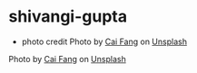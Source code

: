 # shivangi-gupta

- photo credit Photo by <a href="https://unsplash.com/@caipod?utm_content=creditCopyText&utm_medium=referral&utm_source=unsplash">Cai Fang</a> on <a href="https://unsplash.com/photos/a-very-tall-building-with-a-lot-of-windows-FckcuTYBhJU?utm_content=creditCopyText&utm_medium=referral&utm_source=unsplash">Unsplash</a>

Photo by <a href="https://unsplash.com/@caipod?utm_content=creditCopyText&utm_medium=referral&utm_source=unsplash">Cai Fang</a> on <a href="https://unsplash.com/photos/a-view-of-a-city-from-a-high-rise-building-cHHcD7TRddg?utm_content=creditCopyText&utm_medium=referral&utm_source=unsplash">Unsplash</a>
      
      